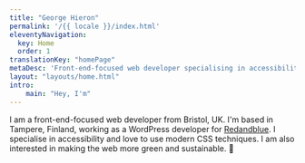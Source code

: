 ```yaml
---
title: "George Hieron"
permalink: '/{{ locale }}/index.html'
eleventyNavigation:
  key: Home
  order: 1
translationKey: "homePage"
metaDesc: 'Front-end-focused web developer specialising in accessibility.'
layout: "layouts/home.html"
intro:
    main: "Hey, I'm"
---
```


I am a front-end-focused web developer from Bristol, UK. I'm based in Tampere, Finland, working as a WordPress developer for <a href="https://redandblue.fi/" data-hover-img="/images/redandblue-logo-small.webp">Redandblue</a>. I specialise in accessibility and love to use modern CSS techniques. I am also interested in making the web more green and sustainable. 🌲
